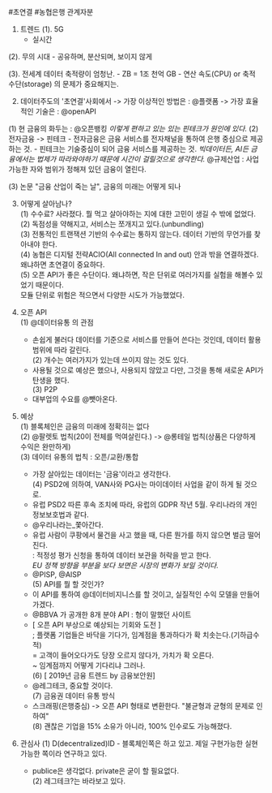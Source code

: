 #초연결
#농협은행 관계자분
1. 트렌드
  (1). 5G
    - 실시간

  (2). 무의 시대
    - 공유하며, 분산되며, 보이지 않게

  (3). 전세계 데이터 축적량이 엄청난.
    - ZB = 1조 천억 GB
    - 연산 속도(CPU) or 축적 수단(storage) 의 문제가 중요해지는.

2. 데이터주도의 '초연결'사회에서
  -> 가장 이상적인 방법은 : @플랫폼
  -> 가장 효율적인 기술은 : @openAPI
  <!-- outh 인증관련하여 지난 강의 정리할 필요가 있다. 모든지 정리하자 -->
  (1) 현 금융의 화두는 : @오픈뱅킹
    *이렇게 편하고 있는 있는 핀테크가 원인에 있다.*
  (2) 전자금융 -> 핀테크
    - 전자금융은 금융 서비스를 전자채널을 통하여 은행 중심으로 제공하는 것.
    - 핀테크는 기술중심이 되어 금융 서비스를 제공하는 것.
    *빅데이터든, AI든 금융에서는 법제가 따라와야하기 때문에 시간이 걸릴것으로 생각한다.*
    @규제산업 : 사업 가능한 자와 범위가 정해져 있던 금융이 열린다.  

  (3) 논문 "금융 산업이 죽는 날", 금융의 미래는 어떻게 되나  

3. 어떻게 살아남나?  
  (1) 수수료? 사라졌다. 뭘 먹고 살아야하는 지에 대한 고민이 생길 수 밖에 없었다.  
  (2) 독점성을 약해지고, 서비스는 쪼개지고 있다.(unbundling)  
  (3) 전통적인 트랜잭션 기반의 수수료는 통하지 않는다. 데이터 기반의 무언가를 찾아내야 한다.  
  (4) 농협은 디지털 전략ACIO(All connected In and out) 안과 밖을 연결하겠다. 왜냐하면 초연결이 중요하다.  
  (5) 오픈 API가 좋은 수단이다. 왜냐하면, 작은 단위로 여러가지를 실험을 해볼수 있었기 때문이다.  
      모듈 단위로 위험은 적으면서 다양한 시도가 가능했었다.  
  <!--  물론 내부 컴플라이언스를 만족하면서 제공을 해야한다. (그냥 용어적으로, 컴플라이언스 쓰면 좋을 것같아서 메모)-->  

4. 오픈 API  
  (1) @데이터유통 의 관점  
    - 손쉽게 불러다 데이터를 기준으로 서비스를 만들어 쓴다는 것인데, 데이터 활용 범위에 따라 갈린다.  
  (2) 개수는 여러가지가 있는데 쓰이지 않는 것도 있다.  
    - 사용될 것으로 예상은 했으나, 사용되지 않았고 다만, 그것을 통해 새로운 API가 탄생을 했다.  
  (3) P2P  
    - 대부업의 수요를 @뺏아온다.  

5. 예상  
  (1) 블록체인은 금융의 미래에 정확히는 없다  
  (2) @팔렛토 법칙(20이 전체를 먹여살린다.) -> @롱테일 법칙(상품은 다양하게 수익은 완만하게)  
  (3) 데이터 유통의 법칙 : 오픈/교환/통합  
    - 가장 살아있는 데이터는 '금융'이라고 생각한다.  
  (4) PSD2에 의하여, VAN사와 PG사는 마이데이터 사업을 같이 하게 될 것으로.  
    - 유럽 PSD2 따른 후속 조치에 따라, 유럽의 GDPR 작년 5월. 우리나라의 개인정보보호법과 같다.  
    - @우리나라는_쫓아간다.  
    - 유럽 사람이 쿠팡에서 물건을 사고 했을 때, 다른 뭔가를 하지 않으면 벌금 떨어진다.  
      : 적정성 평가 신청을 통하여 데이터 보관을 허락을 받고 한다.  
      *EU 정책 방향을 부분을 보다 보면은 시장의 변화가 보일 것이다.*  
    - @PISP, @AISP  
  (5) API를 뭘 할 것인가?  
    - 이 API를 통하여 @데이터비지니스를 할 것이고, 실질적인 수익 모델을 만들어 가겠다.  
    - @BBVA 가 공개한 8개 분야 API : 형이 말했던 사이트  
    - [ 오픈 API 부상으로 예상되는 기회와 도전 ]  
      ; 플랫폼 기업들은 바닥을 기다가, 임계점을 통과하다가 확 치솟는다.(기하급수적)  
        = 고객이 들어오다가도 당장 오르지 않다가, 가치가 확 오른다.  
        ~ 임계점까지 어떻게 기다리냐 그러나.  
  (6) [ 2019년 금융 트렌드 by 금융보안원]  
    - @레그테크, 중요할 것이다.  
  (7) 금융권 데이터 유통 방식  
    - 스크래핑(은행중심) -> 오픈 API 형태로 변환한다. "불균형과 균형의 문제로 인하여"  
  (8) 괜찮은 기업을 15% 소유가 아니라, 100% 인수로도 가능해졌다.  

6. 관심사
  (1) D(decentralized)ID - 블록체인쪽은 하고 있고. 제일 구현가능한 실현가능한 쪽이라 연구하고 있다.
    - publice은 생각없다. private은 굳이 할 필요없다.  
  (2) 레그테크?는 바라보고 있다.
